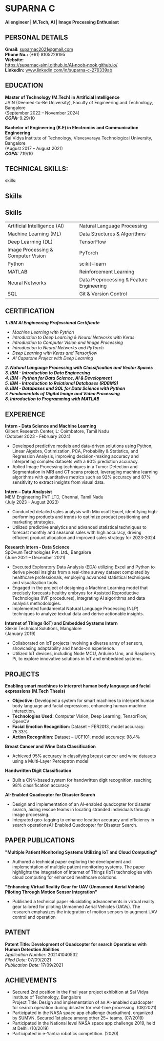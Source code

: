 # **SUPARNA C**  
**AI engineer | M.Tech, AI | Image Processing Enthusiast**  

## **PERSONAL DETAILS**  
**Gmail:** suparnac2021@gmail.com  
**Phone No.:** (+91) 8105229195  
**Website:**  
https://suparnac-aiml.github.io/AI-noob-nook.github.io/  
**LinkedIn:** www.linkedin.com/in/suparna-c-279339ab  

## **EDUCATION**  
**Master of Technology (M.Tech) in Artificial Intelligence**  
JAIN (Deemed-to-Be University), Faculty of Engineering and Technology, Bangalore  
(September 2022 – November 2024)  
***CGPA:*** 9.29/10  
  
**Bachelor of Engineering (B.E) in Electronics and Communication Engineering**  
Sai Vidya Institute of Technology, Visvesvaraya Technological University, Bangalore  
(August 2017 – August 2021)  
***CGPA:*** 7.19/10  

## **TECHNICAL SKILLS:**  
  skills:
## Skills

## Skills

|                                |                                |
|--------------------------------|--------------------------------|
| Artificial Intelligence (AI)   | Natural Language Processing    |
| Machine Learning (ML)          | Data Structures & Algorithms   |
| Deep Learning (DL)             | TensorFlow                     |
| Image Processing & Computer Vision | PyTorch                 |
| Python                         | scikit-learn                   |
| MATLAB                         | Reinforcement Learning         |
| Neural Networks                | Data Preprocessing & Feature Engineering |
| SQL                            | Git & Version Control          |



   
  ## **CERTIFICATION**  
  ***1. IBM AI Engineering Professional Certificate***  
  - *Machine Learning with Python*  
  - *Introduction to Deep Learning & Neural Networks with Keras*  
  - *Introduction to Computer Vision and Image Processing*  
  - *Introduction to Neural Networks and PyTorch*  
  - *Deep Learning with Keras and Tensorflow*  
  - *AI Capstone Project with Deep Learning*  
  
***2. Natural Language Processing with Classification and Vector Spaces***  
***3. IBM - Introduction to Data Engineering***  
***4. IBM - Python for Data Science, AI & Development***  
***5. IBM - Introduction to Relational Databases (RDBMS)***  
***6. IBM - Databases and SQL for Data Science with Python***  
***7. Fundamentals of Digital Image and Video Processing***  
***8.  Introduction to Programming with MATLAB***  

## **EXPERIENCE**  
**Intern - Data Science and Machine Learning**  
Gilbert Research Center, L: Coimbatore, Tamil Nadu  
(October 2023 - February 2024)  
- Developed predictive models and data-driven solutions using Python, Linear Algebra, Optimization, PCA, Probability & Statistics, and Regression Analysis, improving decision-making accuracy and interpreting complex datasets with a 90% prediction accuracy.  
- Aplied Image Processing techniques in a Tumor Detection and Segmentation in MRI and CT scans project, leveraging machine learning algorithms with quantitative metrics such as 92% accuracy and 87% sensitivity to extract insights from visual data.  

**Intern – Data Analysist**  
MEM Engineering PVT LTD, Chennai, Tamil Nadu  
(July 2023 - August 2023)  
- Conducted detailed sales analysis with Microsoft Excel, identifying high-performing products and trends to optimize product positioning and marketing strategies.  
- Utilized predictive analytics and advanced statistical techniques to forecast monthly and seasonal sales with high accuracy, driving efficient product allocation and improved sales strategy for 2023-2024.  

**Research Intern - Data Science**  
SpOvum Technologies Pvt. Ltd., Bangalore  
(June 2021 – December 2021)  
- Executed Exploratory Data Analysis (EDA) utilizing Excel and Python to derive pivotal insights from a real-time survey dataset completed by healthcare professionals, employing advanced statistical techniques and visualization tools.  
- Engaged in the project of designing a Machine Learning model that precisely forecasts healthy embryos for Assisted Reproductive Technologies (IVF procedures), integrating AI algorithms and data analysis methodologies.  
- Implemented fundamental Natural Language Processing (NLP) techniques to analyze textual data and derive actionable insights.

**Internet of Things (IoT) and Embedded Systems Intern**  
Slekin Technical Solutions, Mangalore  
(January 2019)  
- Collaborated on IoT projects involving a diverse array of sensors, showcasing adaptability and hands-on experience.  
- Utilized IoT devices, including Node MCU, Arduino Uno, and Raspberry Pi, to explore innovative solutions in IoT and embedded systems.  

## **PROJECTS**  
**Enabling smart machines to interpret human body language and facial expressions (M.Tech Thesis)**  
- **Objective:** Developed a system for smart machines to interpret human body language and facial expressions, enhancing human-machine interaction.  
- **Technologies Used:** Computer Vision, Deep Learning, TensorFlow, OpenCV  
- **Facial Emotion Recognition:** Dataset – FER2013, model accuracy: 75.33%  
- **Action Recognition:** Dataset – UCF101, model accuracy: 98.4%

**Breast Cancer and Wine Data Classification**  
- Achieved 95% accuracy in classifying breast cancer and wine datasets using a Multi-Layer Perceptron model  

**Handwritten Digit Classification**
- Built a CNN-based system for handwritten digit recognition, reaching 98% classification accuracy

**AI-Enabled Quadcopter for Disaster Search**  
- Design and implementation of an AI-enabled quadcopter for disaster search, aiding rescue teams in locating stranded individuals through image processing.  
- Integrated geo-tagging to enhance location accuracy and efficiency in search operationsAI-Enabled Quadcopter for Disaster Search.  


## **PAPER PUBLICATIONS**   
**"Multiple Patient Monitoring Systems Utilizing IoT and Cloud Computing"**  
- Authored a technical paper exploring the development and implementation of multiple patient monitoring systems. The paper highlights the integration of Internet of Things (IoT) technologies with cloud computing for enhanced healthcare solutions.  

**"Enhancing Virtual Reality Gear for UAV (Unmanned Aerial Vehicle) Piloting Through Motion Sensor Integration"**  
- Published a technical paper elucidating advancements in virtual reality gear tailored for piloting Unmanned Aerial Vehicles (UAVs). The research emphasizes the integration of motion sensors to augment UAV control and operation

## **PATENT**
**Patent Title: Development of Quadcopter for search Operations with Human Detection Abilities**  
*Application Number:* 202141040532  
*Filed Date:* 07/09/2021  
*Publication Date:* 17/09/2021  

## **ACHIEVEMENTS**
- Secured 2nd position in the final year project exhibition at Sai Vidya Institute of Technology, Bangalore  
  Project Title: Design and implementation of an AI-enabled quadcopter for search operation during disaster for real-time processing. (08/2021)   
- Participated in the NASA space app challenge (hackathon), organized by SUMVN. Secured 1st place among other 25+ teams. (07/2019)  
- Participated in the National level NASA space app challenge 2019, held at Delhi. (10/2019)  
- Participated in e-Yantra robotics competition. (2020)  
